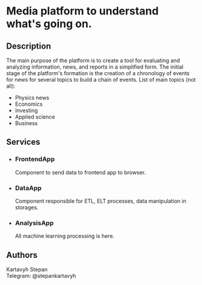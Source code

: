 # Media platform to understand what's going on.
## Description
The main purpose of the platform is to create a tool for evaluating and analyzing information, news, and reports in a simplified form.
The initial stage of the platform's formation is the creation of a chronology of events for news for several topics to build a chain of events.
List of main topics (not all):
- Physics news
- Economics
- Investing
- Applied science
- Business
## Services
- ### FrontendApp
  Component to send data to frontend app to browser.
- ### DataApp
  Сomponent responsible for ETL, ELT processes, data manipulation in storages.
- ### AnalysisApp
  All machine learning processing is here.
## Authors
Kartavyh Stepan<br />
Telegram: @stepankartavyh
